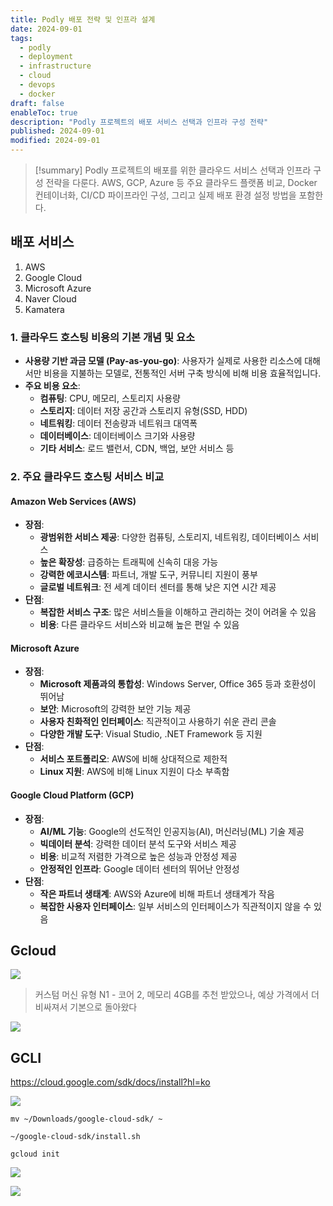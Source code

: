```yaml
---
title: Podly 배포 전략 및 인프라 설계
date: 2024-09-01
tags:
  - podly
  - deployment
  - infrastructure
  - cloud
  - devops
  - docker
draft: false
enableToc: true
description: "Podly 프로젝트의 배포 서비스 선택과 인프라 구성 전략"
published: 2024-09-01
modified: 2024-09-01
---
```


> [!summary]
> Podly 프로젝트의 배포를 위한 클라우드 서비스 선택과 인프라 구성 전략을 다룬다. AWS, GCP, Azure 등 주요 클라우드 플랫폼 비교, Docker 컨테이너화, CI/CD 파이프라인 구성, 그리고 실제 배포 환경 설정 방법을 포함한다.



## 배포 서비스

1. AWS
2. Google Cloud
3. Microsoft Azure
4. Naver Cloud
5. Kamatera



### 1. **클라우드 호스팅 비용의 기본 개념 및 요소**

- **사용량 기반 과금 모델 (Pay-as-you-go)**: 사용자가 실제로 사용한 리소스에 대해서만 비용을 지불하는 모델로, 전통적인 서버 구축 방식에 비해 비용 효율적입니다.
- **주요 비용 요소**:
    - **컴퓨팅**: CPU, 메모리, 스토리지 사용량
    - **스토리지**: 데이터 저장 공간과 스토리지 유형(SSD, HDD)
    - **네트워킹**: 데이터 전송량과 네트워크 대역폭
    - **데이터베이스**: 데이터베이스 크기와 사용량
    - **기타 서비스**: 로드 밸런서, CDN, 백업, 보안 서비스 등

### 2. **주요 클라우드 호스팅 서비스 비교**

#### **Amazon Web Services (AWS)**

- **장점**:
    - **광범위한 서비스 제공**: 다양한 컴퓨팅, 스토리지, 네트워킹, 데이터베이스 서비스
    - **높은 확장성**: 급증하는 트래픽에 신속히 대응 가능
    - **강력한 에코시스템**: 파트너, 개발 도구, 커뮤니티 지원이 풍부
    - **글로벌 네트워크**: 전 세계 데이터 센터를 통해 낮은 지연 시간 제공
- **단점**:
    - **복잡한 서비스 구조**: 많은 서비스들을 이해하고 관리하는 것이 어려울 수 있음
    - **비용**: 다른 클라우드 서비스와 비교해 높은 편일 수 있음

#### **Microsoft Azure**

- **장점**:
    - **Microsoft 제품과의 통합성**: Windows Server, Office 365 등과 호환성이 뛰어남
    - **보안**: Microsoft의 강력한 보안 기능 제공
    - **사용자 친화적인 인터페이스**: 직관적이고 사용하기 쉬운 관리 콘솔
    - **다양한 개발 도구**: Visual Studio, .NET Framework 등 지원
- **단점**:
    - **서비스 포트폴리오**: AWS에 비해 상대적으로 제한적
    - **Linux 지원**: AWS에 비해 Linux 지원이 다소 부족함

#### **Google Cloud Platform (GCP)**

- **장점**:
    - **AI/ML 기능**: Google의 선도적인 인공지능(AI), 머신러닝(ML) 기술 제공
    - **빅데이터 분석**: 강력한 데이터 분석 도구와 서비스 제공
    - **비용**: 비교적 저렴한 가격으로 높은 성능과 안정성 제공
    - **안정적인 인프라**: Google 데이터 센터의 뛰어난 안정성
- **단점**:
    - **작은 파트너 생태계**: AWS와 Azure에 비해 파트너 생태계가 작음
    - **복잡한 사용자 인터페이스**: 일부 서비스의 인터페이스가 직관적이지 않을 수 있음


## Gcloud

![](https://i.imgur.com/c8jMQAM.png)
> 커스텀 머신 유형 N1 - 코어 2, 메모리 4GB를 추천 받았으나, 예상 가격에서 더 비싸져서 기본으로 돌아왔다


![](https://i.imgur.com/aiW1oNF.png)


## GCLI

https://cloud.google.com/sdk/docs/install?hl=ko


![](https://i.imgur.com/GxK4kO0.png)


```shell
mv ~/Downloads/google-cloud-sdk/ ~
```

```shell
~/google-cloud-sdk/install.sh
```

```shell
gcloud init
```
![](https://i.imgur.com/MrWWmyq.png)

![](https://i.imgur.com/fn8j1Mz.png)


